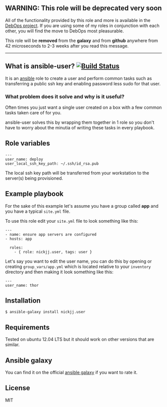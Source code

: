 ## WARNING: This role will be deprecated very soon

All of the functionality provided by this role and more is available in the [DebOps project](http://debops.org). If you are using some of my roles in conjunction with each other, you will find the move to DebOps most pleasurable.

This role will be **removed** from the **galaxy** and from **github** anywhere from 42 microseconds to 2-3 weeks after you read this message.

---


## What is ansible-user? [![Build Status](https://secure.travis-ci.org/nickjj/ansible-user.png)](http://travis-ci.org/nickjj/ansible-user)

It is an [ansible](http://www.ansible.com/home) role to create a user and perform common tasks such as transferring a public ssh key and enabling password less sudo for that user.

### What problem does it solve and why is it useful?

Often times you just want a single user created on a box with a few common tasks taken care of for you.

ansible-user solves this by wrapping them together in 1 role so you don't have to worry about the minutia of writing these tasks in every playbook.

## Role variables

```
---
user_name: deploy
user_local_ssh_key_path: ~/.ssh/id_rsa.pub
```

The local ssh key path will be transferred from your workstation to the server(s) being provisioned.

## Example playbook

For the sake of this example let's assume you have a group called **app** and you have a typical `site.yml` file.

To use this role edit your `site.yml` file to look something like this:

```
---
- name: ensure app servers are configured
- hosts: app

  roles:
    - { role: nickjj.user, tags: user }
```

Let's say you want to edit the user name, you can do this by opening or creating `group_vars/app.yml` which is located relative to your `inventory` directory and then making it look something like this:

```
---
user_name: thor
```

## Installation

`$ ansible-galaxy install nickjj.user`

## Requirements

Tested on ubuntu 12.04 LTS but it should work on other versions that are similar.

## Ansible galaxy

You can find it on the official [ansible galaxy](https://galaxy.ansible.com/list#/roles/818) if you want to rate it.

## License

MIT